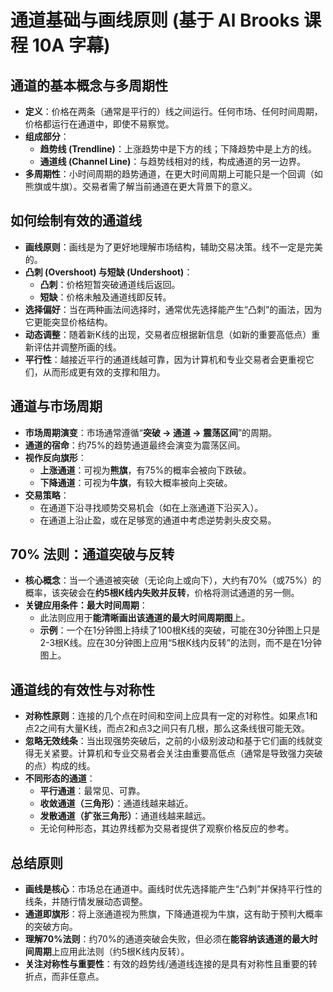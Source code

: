 # 通道基础与画线原则 (基于 Al Brooks 课程 10A 字幕)

## 通道的基本概念与多周期性

-   **定义**：价格在两条（通常是平行的）线之间运行。任何市场、任何时间周期，价格都运行在通道中，即使不易察觉。
-   **组成部分**：
    -   **趋势线 (Trendline)**：上涨趋势中是下方的线；下降趋势中是上方的线。
    -   **通道线 (Channel Line)**：与趋势线相对的线，构成通道的另一边界。
-   **多周期性**：小时间周期的趋势通道，在更大时间周期上可能只是一个回调（如熊旗或牛旗）。交易者需了解当前通道在更大背景下的意义。

## 如何绘制有效的通道线

-   **画线原则**：画线是为了更好地理解市场结构，辅助交易决策。线不一定是完美的。
-   **凸刺 (Overshoot) 与短缺 (Undershoot)**：
    -   **凸刺**：价格短暂突破通道线后返回。
    -   **短缺**：价格未触及通道线即反转。
-   **选择偏好**：当在两种画法间选择时，通常优先选择能产生“凸刺”的画法，因为它更能突显价格结构。
-   **动态调整**：随着新K线的出现，交易者应根据新信息（如新的重要高低点）重新评估并调整所画的线。
-   **平行性**：越接近平行的通道线越可靠，因为计算机和专业交易者会更重视它们，从而形成更有效的支撑和阻力。

## 通道与市场周期

-   **市场周期演变**：市场通常遵循“**突破 → 通道 → 震荡区间**”的周期。
-   **通道的宿命**：约75%的趋势通道最终会演变为震荡区间。
-   **视作反向旗形**：
    -   **上涨通道**：可视为**熊旗**，有75%的概率会被向下跌破。
    -   **下降通道**：可视为**牛旗**，有较大概率被向上突破。
-   **交易策略**：
    -   在通道下沿寻找顺势交易机会（如在上涨通道下沿买入）。
    -   在通道上沿止盈，或在足够宽的通道中考虑逆势剥头皮交易。

## 70% 法则：通道突破与反转

-   **核心概念**：当一个通道被突破（无论向上或向下），大约有70%（或75%）的概率，该突破会在**约5根K线内失败并反转**，价格将测试通道的另一侧。
-   **关键应用条件：最大时间周期**：
    -   此法则应用于**能清晰画出该通道的最大时间周期图**上。
    -   **示例**：一个在1分钟图上持续了100根K线的突破，可能在30分钟图上只是2-3根K线。应在30分钟图上应用“5根K线内反转”的法则，而不是在1分钟图上。

## 通道线的有效性与对称性

-   **对称性原则**：连接的几个点在时间和空间上应具有一定的对称性。如果点1和点2之间有大量K线，而点2和点3之间只有几根，那么这条线很可能无效。
-   **忽略无效线条**：当出现强势突破后，之前的小级别波动和基于它们画的线就变得无关紧要。计算机和专业交易者会关注由重要高低点（通常是导致强力突破的点）构成的线。
-   **不同形态的通道**：
    -   **平行通道**：最常见、可靠。
    -   **收敛通道（三角形）**：通道线越来越近。
    -   **发散通道（扩张三角形）**：通道线越来越远。
    -   无论何种形态，其边界线都为交易者提供了观察价格反应的参考。

## 总结原则
-   **画线是核心**：市场总在通道中。画线时优先选择能产生“凸刺”并保持平行性的线条，并随行情发展动态调整。
-   **通道即旗形**：将上涨通道视为熊旗，下降通道视为牛旗，这有助于预判大概率的突破方向。
-   **理解70%法则**：约70%的通道突破会失败，但必须在**能容纳该通道的最大时间周期**上应用此法则（约5根K线内反转）。
-   **关注对称性与重要性**：有效的趋势线/通道线连接的是具有对称性且重要的转折点，而非任意点。